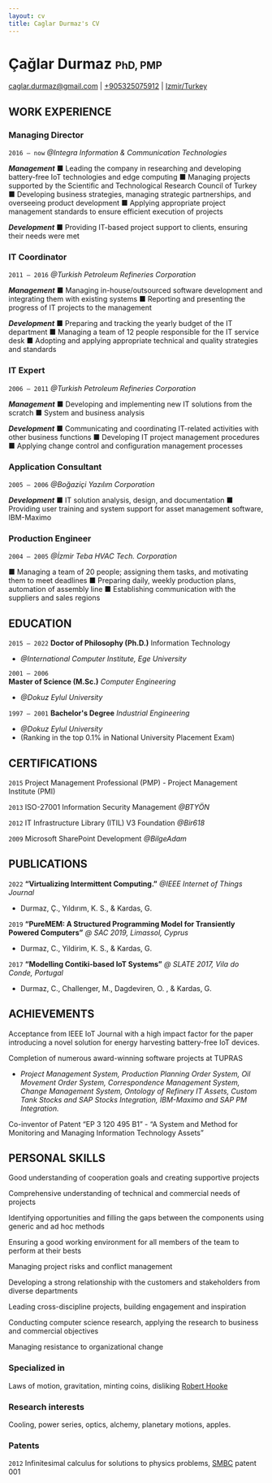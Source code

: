 ```yaml
---
layout: cv
title: Caglar Durmaz's CV
---
```

# Çağlar Durmaz <span style="font-size:70%;">PhD, PMP<span>

<div id="webaddress">
<a href="caglar.durmaz@gmail.com">caglar.durmaz@gmail.com</a>
| <a href="+905325075912">+905325075912</a>
| <a href="https://en.wikipedia.org/wiki/%c4%b0zmir">Izmir/Turkey</a>
</div>

<!-- https://www.symbolspy.com/dot-symbol.html -->
## WORK EXPERIENCE

<!-- `2016 – now` -->
<!-- __Managing Director (Founder of the Start-Up)__ _@Integra ICT_ -->
### Managing Director 
`2016 – now`
_@Integra Information & Communication Technologies_ 

***Management***
■ Leading the company in researching and developing battery-free IoT technologies and edge computing
■ Managing projects supported by the Scientific and Technological Research Council of Turkey 
■ Developing business strategies, managing strategic partnerships, and overseeing product development
■ Applying appropriate project management standards to ensure efficient execution of projects

***Development***
■ Providing IT-based project support to clients, ensuring their needs were met

### IT Coordinator 
`2011 – 2016`
_@Turkish Petroleum Refineries Corporation_

***Management***
■ Managing in-house/outsourced software development and integrating them with existing systems
■ Reporting and presenting the progress of IT projects to the management

***Development***
■ Preparing and tracking the yearly budget of the IT department
■ Managing a team of 12 people responsible for the IT service desk
■ Adopting and applying appropriate technical and quality strategies and standards

### IT Expert 
`2006 – 2011`
_@Turkish Petroleum Refineries Corporation_

***Management***
■ Developing and implementing new IT solutions from the scratch 
■ System and business analysis

***Development***
■ Communicating and coordinating IT-related activities with other business functions
■ Developing IT project management procedures 
■ Applying change control and configuration management processes

### Application Consultant
`2005 – 2006`
_@Boğaziçi Yazılım Corporation_

***Development***
■ IT solution analysis, design, and documentation
■ Providing user training and system support for asset management software, IBM-Maximo

### Production Engineer
`2004 – 2005`
_@İzmir Teba HVAC Tech. Corporation_

■ Managing a team of 20 people; assigning them tasks, and motivating them to meet deadlines
■ Preparing daily, weekly production plans, automation of assembly line 
■ Establishing communication with the suppliers and sales regions

## EDUCATION
`2015 – 2022`
__Doctor of Philosophy (Ph.D.)__ Information Technology
- _@International Computer Institute, Ege University_

`2001 – 2006`	
__Master of Science (M.Sc.)__ _Computer Engineering_
- _@Dokuz Eylul University_

`1997 – 2001`
__Bachelor's Degree__ _Industrial Engineering_ 
- _@Dokuz Eylul University_ 
- (Ranking in the top 0.1% <!--among 1.5 million students--> in National University Placement Exam)

## CERTIFICATIONS
`2015`
Project Management Professional (PMP) - Project Management Institute (PMI)

`2013`
ISO-27001 Information Security Management _@BTYÖN_

`2012`
IT Infrastructure Library (ITIL) V3 Foundation  _@Bir618_

`2009`
Microsoft SharePoint Development _@BilgeAdam_

## PUBLICATIONS
`2022`
__“Virtualizing Intermittent Computing.”__
_@IEEE Internet of Things Journal_
- Durmaz, Ç., Yıldırım, K. S., & Kardas, G.
<!-- - DOI: 10.1109/JIOT.2022.3176587. -->

`2019`
__“PureMEM: A Structured Programming Model for Transiently Powered Computers”__
_@ SAC 2019, Limassol, Cyprus_ 
- Durmaz, C., Yildirim, K. S., & Kardas, G.
<!-- DOI:10.1145/3297280.3299739 -->

`2017` 
__“Modelling Contiki-based IoT Systems”__ 
_@ SLATE 2017, Vila do Conde, Portugal_
- Durmaz, C., Challenger, M., Dagdeviren, O. , & Kardas, G. 
<!-- DOI: 10.4230/OASIcs.SLATE.2017.5. -->

## ACHIEVEMENTS

Acceptance from IEEE IoT Journal with a high impact factor for the paper introducing a novel solution for energy harvesting battery-free IoT devices.

Completion of numerous award-winning software projects at TUPRAS
- _Project Management System, Production Planning Order System, Oil Movement Order System, Correspondence Management System, Change Management System, Ontology of Refinery IT Assets, Custom Tank Stocks and SAP Stocks Integration, IBM-Maximo and SAP PM Integration._

Co-inventor of Patent “EP 3 120 495 B1” - “A System and Method for Monitoring and Managing Information Technology Assets” 

## PERSONAL SKILLS
Good understanding of cooperation goals and creating supportive projects

Comprehensive understanding of technical and commercial needs of projects

Identifying opportunities and filling the gaps between the components using generic and ad hoc methods

Ensuring a good working environment for all members of the team to perform at their bests

Managing project risks and conflict management

Developing a strong relationship with the customers and stakeholders from diverse departments

Leading cross-discipline projects, building engagement and inspiration

Conducting computer science research, applying the research to business and commercial objectives

Managing resistance to organizational change


### Specialized in

Laws of motion, gravitation, minting coins, disliking [Robert Hooke](http://en.wikipedia.org/wiki/Robert_Hooke)


### Research interests

Cooling, power series, optics, alchemy, planetary motions, apples.


### Patents

`2012`
Infinitesimal calculus for solutions to physics problems, [SMBC](http://www.techdirt.com/articles/20121011/09312820678/if-patents-had-been-around-time-newton.shtml) patent 001

<!-- ### Footer

Last updated: May 2013 -->


